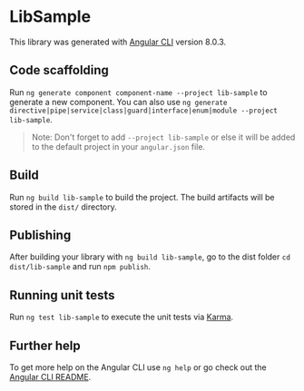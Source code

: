 # LibSample

This library was generated with [Angular CLI](https://github.com/angular/angular-cli) version 8.0.3.

## Code scaffolding

Run `ng generate component component-name --project lib-sample` to generate a new component. You can also use `ng generate directive|pipe|service|class|guard|interface|enum|module --project lib-sample`.
> Note: Don't forget to add `--project lib-sample` or else it will be added to the default project in your `angular.json` file. 

## Build

Run `ng build lib-sample` to build the project. The build artifacts will be stored in the `dist/` directory.

## Publishing

After building your library with `ng build lib-sample`, go to the dist folder `cd dist/lib-sample` and run `npm publish`.

## Running unit tests

Run `ng test lib-sample` to execute the unit tests via [Karma](https://karma-runner.github.io).

## Further help

To get more help on the Angular CLI use `ng help` or go check out the [Angular CLI README](https://github.com/angular/angular-cli/blob/master/README.md).
